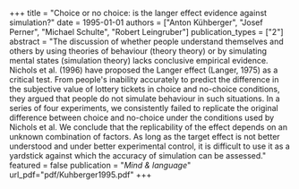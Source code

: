 +++
title = "Choice or no choice: is the langer effect evidence against simulation?"
date = 1995-01-01
authors = ["Anton Kühberger", "Josef Perner", "Michael Schulte", "Robert Leingruber"]
publication_types = ["2"]
abstract = "The discussion of whether people understand themselves and others by using theories of behaviour (theory theory) or by simulating mental states (simulation theory) lacks conclusive empirical evidence. Nichols et al. (1996) have proposed the Langer effect (Langer, 1975) as a critical test. From people's inability accurately to predict the difference in the subjective value of lottery tickets in choice and no-choice conditions, they argued that people do not simulate behaviour in such situations. In a series of four experiments, we consistently failed to replicate the original difference between choice and no-choice under the conditions used by Nichols et al. We conclude that the replicability of the effect depends on an unknown combination of factors. As long as the target effect is not better understood and under better experimental control, it is difficult to use it as a yardstick against which the accuracy of simulation can be assessed."
featured = false
publication = "*Mind & language*"
url_pdf="pdf/Kuhberger1995.pdf"
+++


